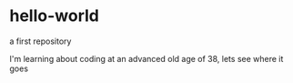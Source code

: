 # hello-world
a first repository

I'm learning about coding at an advanced old age of 38, lets see where it goes
